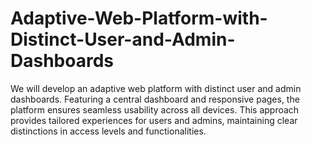# Adaptive-Web-Platform-with-Distinct-User-and-Admin-Dashboards
We will develop an adaptive web platform with distinct user and admin dashboards. Featuring a central dashboard and responsive pages, the platform ensures seamless usability across all devices. This approach provides tailored experiences for users and admins, maintaining clear distinctions in access levels and functionalities.

